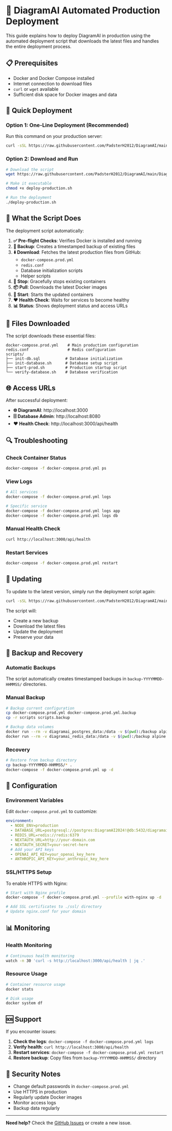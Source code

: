 # 🚀 DiagramAI Automated Production Deployment

This guide explains how to deploy DiagramAI in production using the automated deployment script that downloads the latest files and handles the entire deployment process.

## 📋 Prerequisites

- Docker and Docker Compose installed
- Internet connection to download files
- `curl` or `wget` available
- Sufficient disk space for Docker images and data

## 🎯 Quick Deployment

### Option 1: One-Line Deployment (Recommended)

Run this command on your production server:

```bash
curl -sSL https://raw.githubusercontent.com/PadsterH2012/DiagramAI/main/DiagramAI/scripts/deploy-production.sh | bash
```

### Option 2: Download and Run

```bash
# Download the script
wget https://raw.githubusercontent.com/PadsterH2012/DiagramAI/main/DiagramAI/scripts/deploy-production.sh

# Make it executable
chmod +x deploy-production.sh

# Run the deployment
./deploy-production.sh
```

## 🔧 What the Script Does

The deployment script automatically:

1. **✅ Pre-flight Checks**: Verifies Docker is installed and running
2. **💾 Backup**: Creates a timestamped backup of existing files
3. **⬇️ Download**: Fetches the latest production files from GitHub:
   - `docker-compose.prod.yml`
   - `redis.conf`
   - Database initialization scripts
   - Helper scripts
4. **🛑 Stop**: Gracefully stops existing containers
5. **📦 Pull**: Downloads the latest Docker images
6. **🚀 Start**: Starts the updated containers
7. **❤️ Health Check**: Waits for services to become healthy
8. **📊 Status**: Shows deployment status and access URLs

## 📁 Files Downloaded

The script downloads these essential files:

```
docker-compose.prod.yml    # Main production configuration
redis.conf                 # Redis configuration
scripts/
├── init-db.sql           # Database initialization
├── init-database.sh      # Database setup script
├── start-prod.sh         # Production startup script
└── verify-database.sh    # Database verification
```

## 🌐 Access URLs

After successful deployment:

- **🌐 DiagramAI**: http://localhost:3000
- **🗄️ Database Admin**: http://localhost:8080
- **❤️ Health Check**: http://localhost:3000/api/health

## 🔍 Troubleshooting

### Check Container Status
```bash
docker-compose -f docker-compose.prod.yml ps
```

### View Logs
```bash
# All services
docker-compose -f docker-compose.prod.yml logs

# Specific service
docker-compose -f docker-compose.prod.yml logs app
docker-compose -f docker-compose.prod.yml logs db
```

### Manual Health Check
```bash
curl http://localhost:3000/api/health
```

### Restart Services
```bash
docker-compose -f docker-compose.prod.yml restart
```

## 🔄 Updating

To update to the latest version, simply run the deployment script again:

```bash
curl -sSL https://raw.githubusercontent.com/PadsterH2012/DiagramAI/main/DiagramAI/scripts/deploy-production.sh | bash
```

The script will:
- Create a new backup
- Download the latest files
- Update the deployment
- Preserve your data

## 💾 Backup and Recovery

### Automatic Backups

The script automatically creates timestamped backups in `backup-YYYYMMDD-HHMMSS/` directories.

### Manual Backup
```bash
# Backup current configuration
cp docker-compose.prod.yml docker-compose.prod.yml.backup
cp -r scripts scripts.backup

# Backup data volumes
docker run --rm -v diagramai_postgres_data:/data -v $(pwd):/backup alpine tar czf /backup/postgres-backup.tar.gz -C /data .
docker run --rm -v diagramai_redis_data:/data -v $(pwd):/backup alpine tar czf /backup/redis-backup.tar.gz -C /data .
```

### Recovery
```bash
# Restore from backup directory
cp backup-YYYYMMDD-HHMMSS/* .
docker-compose -f docker-compose.prod.yml up -d
```

## 🔧 Configuration

### Environment Variables

Edit `docker-compose.prod.yml` to customize:

```yaml
environment:
  - NODE_ENV=production
  - DATABASE_URL=postgresql://postgres:DiagramAI2024!@db:5432/diagramai_dev
  - REDIS_URL=redis://redis:6379
  - NEXTAUTH_URL=http://your-domain.com
  - NEXTAUTH_SECRET=your-secret-here
  # Add your API keys
  - OPENAI_API_KEY=your_openai_key_here
  - ANTHROPIC_API_KEY=your_anthropic_key_here
```

### SSL/HTTPS Setup

To enable HTTPS with Nginx:

```bash
# Start with Nginx profile
docker-compose -f docker-compose.prod.yml --profile with-nginx up -d

# Add SSL certificates to ./ssl/ directory
# Update nginx.conf for your domain
```

## 📊 Monitoring

### Health Monitoring
```bash
# Continuous health monitoring
watch -n 30 'curl -s http://localhost:3000/api/health | jq .'
```

### Resource Usage
```bash
# Container resource usage
docker stats

# Disk usage
docker system df
```

## 🆘 Support

If you encounter issues:

1. **Check the logs**: `docker-compose -f docker-compose.prod.yml logs`
2. **Verify health**: `curl http://localhost:3000/api/health`
3. **Restart services**: `docker-compose -f docker-compose.prod.yml restart`
4. **Restore backup**: Copy files from `backup-YYYYMMDD-HHMMSS/` directory

## 🔐 Security Notes

- Change default passwords in `docker-compose.prod.yml`
- Use HTTPS in production
- Regularly update Docker images
- Monitor access logs
- Backup data regularly

---

**Need help?** Check the [GitHub Issues](https://github.com/PadsterH2012/DiagramAI/issues) or create a new issue.
